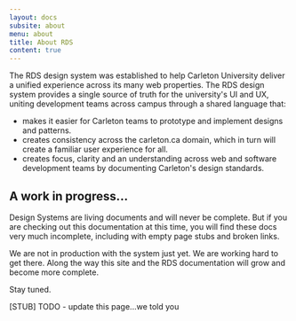 ```yaml
---
layout: docs
subsite: about
menu: about
title: About RDS
content: true
---
```

The RDS design system was established to help Carleton University deliver a unified experience across its many web properties. The RDS design system provides a single source of truth for the university's UI and UX, uniting development teams across campus through a shared language that:
 
 * makes it easier for Carleton teams to prototype and implement designs and patterns.
 * creates consistency across the carleton.ca domain, which in turn will create a familiar user experience for all.
 * creates focus, clarity and an understanding across web and software development teams by documenting Carleton's design standards.
 
## A work in progress...
 
Design Systems are living documents and will never be complete. But if you are checking out this documentation at this time, you will find these docs very much incomplete, including with empty page stubs and broken links.
 
We are not in production with the system just yet. We are working hard to get there. Along the way this site and the RDS documentation will grow and become more complete.

Stay tuned.
 
[STUB] TODO - update this page...we told you
 
